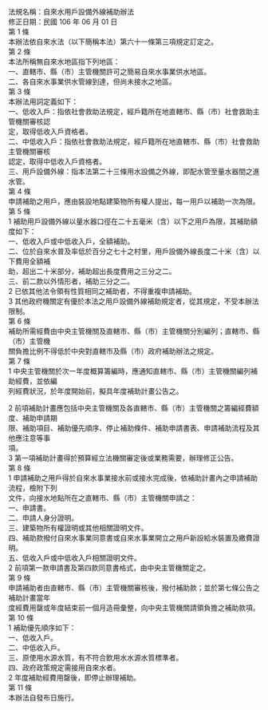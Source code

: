 法規名稱：自來水用戶設備外線補助辦法  
修正日期：民國 106 年 06 月 01 日  
第 1 條  
本辦法依自來水法（以下簡稱本法）第六十一條第三項規定訂定之。  
第 2 條  
本法所稱無自來水地區指下列地區：  
一、直轄市、縣（市）主管機關許可之簡易自來水事業供水地區。  
二、各自來水事業供水管線到達，但尚未接水之地區。  
第 3 條  
本辦法用詞定義如下：  
一、低收入戶：指依社會救助法規定，經戶籍所在地直轄市、縣（市）社會救助主管機關審核認  
定，取得低收入戶資格者。  
二、中低收入戶：指依社會救助法規定，經戶籍所在地直轄市、縣（市）社會救助主管機關審核  
認定，取得中低收入戶資格者。  
三、用戶設備外線：指本法第二十三條用水設備之外線，即配水管至量水器間之進水管。  
第 4 條  
申請補助之用戶，應由裝設地點建築物所有權人提出，每一用戶以補助一次為限。  
第 5 條  
1 補助用戶設備外線以量水器口徑在二十五毫米（含）以下之用戶為限，其補助額度如下：  
一、低收入戶或中低收入戶，全額補助。  
二、位於自來水普及率低於百分之七十之村里，用戶設備外線長度二十米（含）以下費用全額補  
助，超出二十米部分，補助超出長度費用之三分之二。  
三、前二款以外情形者，補助三分之二。  
2 已依其他法令領有性質相同之補助者，不得重複申請補助。  
3 其他政府機關定有優於本法之用戶設備外線補助規定者，從其規定，不受本辦法限制。  
第 6 條  
補助所需經費由中央主管機關及直轄市、縣（市）主管機關分別編列；直轄市、縣（市）主管機  
關負擔比例不得低於中央對直轄市及縣（市）政府補助辦法之規定。  
第 7 條  
1 中央主管機關於次一年度概算籌編時，應通知直轄市、縣（市）主管機關編列補助經費，並依編  
列經費狀況，於年度開始前，擬具年度補助計畫公告之。  


2 前項補助計畫應包括中央主管機關及各直轄市、縣（市）主管機關之籌編經費額度、補助申請期  
限、補助項目、補助優先順序、停止補助條件、補助申請書表、申請補助流程及其他應注意等事  
項。  
3 第一項補助計畫得於預算經立法機關審定後或業務需要，辦理修正公告。  
第 8 條  
1 申請補助之用戶得於自來水事業接水前或接水完成後，依補助計畫內之申請補助流程，檢附下列  
文件，向接水地點所在之直轄市、縣（市）主管機關申請之：  
一、申請書。  
二、申請人身分證明。  
三、建築物所有權證明或其他相關證明文件。  
四、補助款撥付自來水事業同意書或自來水事業開立之用戶新設給水裝置及繳費證明。  
五、低收入戶或中低收入戶相關證明文件。  
2 前項第一款申請書及第四款同意書格式，由中央主管機關定之。  
第 9 條  
申請補助者由直轄市、縣（市）主管機關審核後，撥付補助款；並於第七條公告之補助計畫當年  
度經費用罄或年度結束前一個月造冊彙整，向中央主管機關請領負擔之補助款項。  
第 10 條  
1 補助優先順序如下：  
一、低收入戶。  
二、中低收入戶。  
三、原使用水源水質，有不符合飲用水水源水質標準者。  
四、政府政策規定需接用自來水者。  
2 年度補助經費用罄後，即停止辦理補助。  
第 11 條  
本辦法自發布日施行。  


